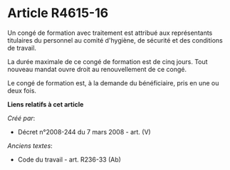 # Article R4615-16

Un congé de formation avec traitement est attribué aux représentants titulaires du personnel au comité d'hygiène, de sécurité
et des conditions de travail.

La durée maximale de ce congé de formation est de cinq jours. Tout nouveau mandat ouvre droit au renouvellement de ce congé.

Le congé de formation est, à la demande du bénéficiaire, pris en une ou deux fois.

**Liens relatifs à cet article**

_Créé par_:

  - Décret n°2008-244 du 7 mars 2008 - art. (V)

_Anciens textes_:

  - Code du travail - art. R236-33 (Ab)
